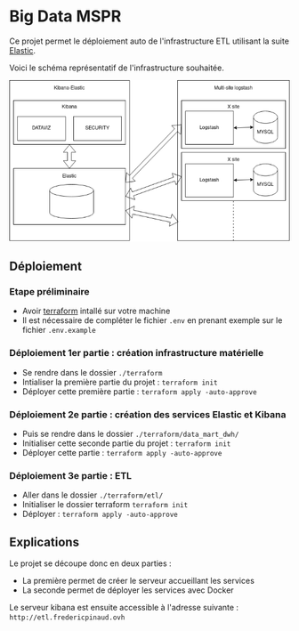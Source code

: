 # Big Data MSPR

Ce projet permet le déploiement auto de l'infrastructure ETL utilisant la suite [Elastic](https://www.elastic.co/fr/).

Voici le schéma représentatif de l'infrastructure souhaitée. 

![ETL INFRA](big-data.png)

## Déploiement

### Etape préliminaire 

* Avoir [terraform](https://terraform.io) intallé sur votre machine
* Il est nécessaire de compléter le fichier `.env` en prenant exemple sur le fichier `.env.example`

### Déploiement 1er partie : création infrastructure matérielle

* Se rendre dans le dossier `./terraform`
* Intialiser la première partie du projet : `terraform init` 
* Déployer cette première partie : `terraform apply -auto-approve`

### Déploiement 2e partie : création des services Elastic et Kibana

* Puis se rendre dans le dossier `./terraform/data_mart_dwh/`
* Initialiser cette seconde partie du projet : `terraform init`
* Déployer cette partie : `terraform apply -auto-approve` 

### Déploiement 3e partie : ETL

* Aller dans le dossier `./terraform/etl/`
* Initialiser le dossier terraform `terraform init`
* Déployer : `terraform apply -auto-approve`

## Explications

Le projet se découpe donc en deux parties :

* La première permet de créer le serveur accueillant les services
* La seconde permet de déployer les services avec Docker

Le serveur kibana est ensuite accessible à l'adresse suivante : `http://etl.fredericpinaud.ovh`

